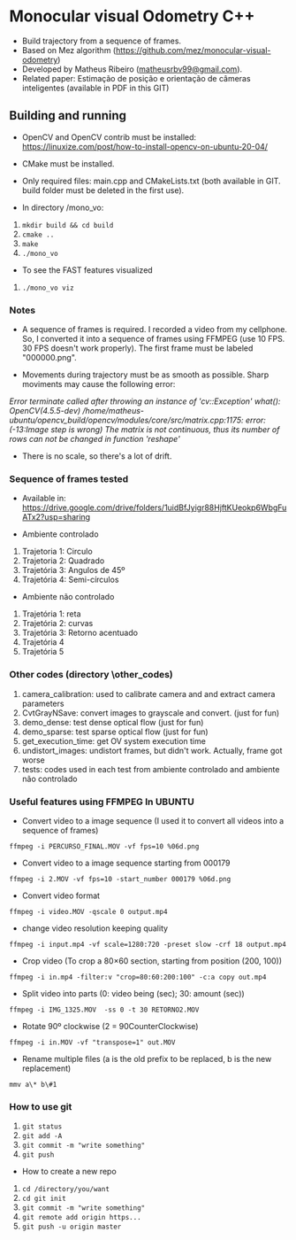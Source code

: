 
# Monocular visual Odometry C++

- Build trajectory from a sequence of frames. 
- Based on Mez algorithm (https://github.com/mez/monocular-visual-odometry)
- Developed by Matheus Ribeiro (matheusrbv99@gmail.com). 
- Related paper: Estimação de posição e orientação de câmeras inteligentes (available in PDF in this GIT)

## Building and running
- OpenCV and OpenCV contrib must be installed: https://linuxize.com/post/how-to-install-opencv-on-ubuntu-20-04/
- CMake must be installed. 
- Only required files: main.cpp and CMakeLists.txt (both available in GIT. build folder must be deleted in the first use). 

- In directory /mono_vo:
1. `mkdir build && cd build`
2. `cmake ..`
3. `make`
4. `./mono_vo`

- To see the FAST features visualized
1. `./mono_vo viz`

### Notes
- A sequence of frames is required. I recorded a video from my cellphone. So, I converted it into a sequence of frames using FFMPEG (use 10 FPS. 30 FPS doesn't work properly). The first frame must be labeled "000000.png".

- Movements during trajectory must be as smooth as possible. Sharp moviments may cause the following error:

*Error terminate called after throwing an instance of 'cv::Exception' what():  OpenCV(4.5.5-dev) /home/matheus-ubuntu/opencv_build/opencv/modules/core/src/matrix.cpp:1175: error: (-13:Image step is wrong) The matrix is not continuous, thus its number of rows can not be changed in function 'reshape'*    

- There is no scale, so there's a lot of drift.  

### Sequence of frames tested
-   Available in: https://drive.google.com/drive/folders/1uidBfJyigr88HjftKUeokp6WbgFuATx2?usp=sharing


- Ambiente controlado
1. Trajetoria 1: Circulo
2. Trajetoria 2: Quadrado
3. Trajetória 3: Angulos de 45º
4. Trajetória 4: Semi-círculos

- Ambiente não controlado
1. Trajetória 1: reta
2. Trajetória 2: curvas
3. Trajetória 3: Retorno acentuado
4. Trajetória 4
5. Trajetória 5

### Other codes (directory \other_codes)
1. camera_calibration: used to calibrate camera and and extract camera parameters
2. CvtGrayNSave: convert images to grayscale and convert. (just for fun)
3. demo_dense: test dense optical flow (just for fun)
4. demo_sparse: test sparse optical flow (just for fun)
5. get_execution_time: get OV system execution time
6. undistort_images: undistort frames, but didn't work. Actually, frame got worse
7. tests: codes used in each test from ambiente controlado and ambiente não controlado

### Useful features using FFMPEG In UBUNTU

- Convert video to a image sequence (I used it to convert all videos into a sequence of frames)

`ffmpeg -i PERCURSO_FINAL.MOV -vf fps=10 %06d.png` 

- Convert video to a image sequence starting from 000179

`ffmpeg -i 2.MOV -vf fps=10 -start_number 000179 %06d.png`

- Convert video format

`ffmpeg -i video.MOV -qscale 0 output.mp4`

- change video resolution keeping quality

`ffmpeg -i input.mp4 -vf scale=1280:720 -preset slow -crf 18 output.mp4`

- Crop video (To crop a 80×60 section, starting from position (200, 100))

`ffmpeg -i in.mp4 -filter:v "crop=80:60:200:100" -c:a copy out.mp4`

- Split video into parts (0: video being (sec); 30: amount (sec))

`ffmpeg -i IMG_1325.MOV  -ss 0 -t 30 RETORNO2.MOV`

- Rotate 90º clockwise (2 = 90CounterClockwise)

`ffmpeg -i in.MOV -vf "transpose=1" out.MOV`

- Rename multiple files (a is the old prefix to be replaced, b is the new replacement)

`mmv a\* b\#1`

### How to use git

1. `git status`
2. `git add -A`
3. `git commit -m "write something"`
4. `git push`

- How to create a new repo
1. `cd /directory/you/want`
2. `cd git init`
3. `git commit -m "write something"`
4. `git remote add origin https... `
5. `git push -u origin master`

